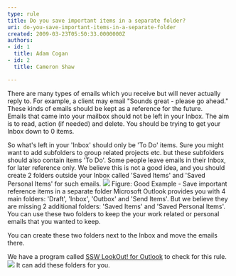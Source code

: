 ```yaml
---
type: rule
title: Do you save important items in a separate folder?
uri: do-you-save-important-items-in-a-separate-folder
created: 2009-03-23T05:50:33.0000000Z
authors:
- id: 1
  title: Adam Cogan
- id: 2
  title: Cameron Shaw

---
```


 There are many types of emails which you receive but will never actually reply to. For example, a client may email "Sounds great - please go ahead." These kinds of emails should be kept as a reference for the future.<br> 
Emails that came into your mailbox should not be left in your Inbox. The aim is to read, action (if needed) and delete. You should be trying to get your Inbox down to 0 items.

So what's left in your 'Inbox' should only be 'To Do' items. Sure you might want to add subfolders to group related projects etc. but these subfolders should also contain items 'To Do'. Some people leave emails in their Inbox, for later reference only. We believe this is not a good idea, and you should create 2 folders outside your Inbox called 'Saved Items' and 'Saved Personal Items' for such emails.
![](/Standards/Communication/RulesToBetterEmail/PublishingImages/SavedMail.gif) Figure: Good Example - Save important reference items in a separate folder
Microsoft Outlook provides you with 4 main folders: 'Draft', 'Inbox', 'Outbox' and 'Send Items'. But we believe they are missing 2 additional folders: 'Saved Items' and 'Saved Personal Items'. You can use these two folders to keep the your work related or personal emails that you wanted to keep.

You can create these two folders next to the Inbox and move the emails there.

We have a program called [SSW LookOut! for Outlook](http&#58;//www.ssw.com.au/ssw/LookOut/) to check for this rule. ![](/Standards/Communication/RulesToBetterEmail/PublishingImages/ContactorSavedItemsFolder.gif)
 It can add these folders for you.

